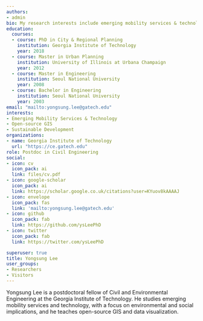 ```yaml
---
authors:
- admin
bio: My research interests include emerging mobility services & technology, urban informatics and machine learning, and sustainable development. 
education:
  courses:
  - course: PhD in City & Regional Planning
    institution: Georgia Institute of Technology
    year: 2018
  - course: Master in Urban Planning
    institution: University of Illinois at Urbana Champaign
    year: 2012
  - course: Master in Engineering
    institution: Seoul National University
    year: 2008
  - course: Bachelor in Engineering
    institution: Seoul National University
    year: 2003
email: "mailto:yongsung.lee@gatech.edu"
interests:
- Emerging Mobility Services & Technology
- Open-source GIS
- Sustainable Development
organizations:
- name: Georgia Institute of Technology
  url: "https://ce.gatech.edu"
role: Postdoc in Civil Engineering
social:
- icon: cv
  icon_pack: ai
  link: files/cv.pdf
- icon: google-scholar
  icon_pack: ai
  link: https://scholar.google.co.uk/citations?user=KYuov8kAAAAJ
- icon: envelope
  icon_pack: fas
  link: 'mailto:yongsung.lee@gatech.edu'
- icon: github
  icon_pack: fab
  link: https://github.com/ysLeePhD
- icon: twitter
  icon_pack: fab
  link: https://twitter.com/ysLeePhD

superuser: true
title: Yongsung Lee
user_groups:
- Researchers
- Visitors
---
```


Yongsung Lee is a postdoctoral fellow of Civil and Environmental Engineering at the Georgia Institute of Technology. He studies emerging mobility services and technology, with a focus on environmental and social implications, and he teaches open-source GIS and data visualization.